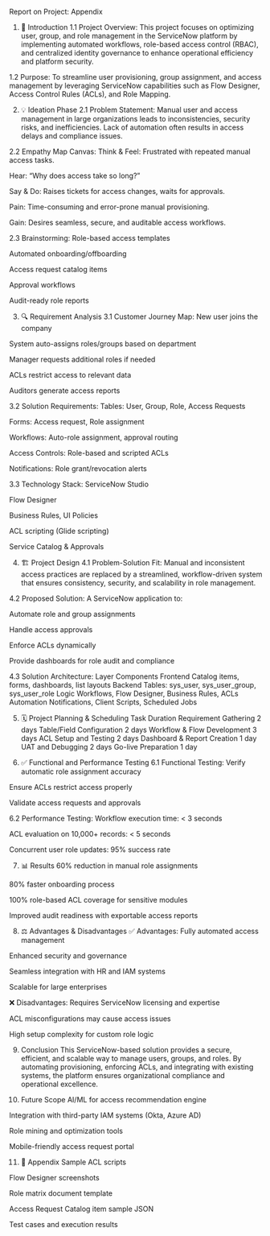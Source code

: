 Report on Project:
Appendix

1. 🔰 Introduction
1.1 Project Overview:
This project focuses on optimizing user, group, and role management in the ServiceNow platform by implementing automated workflows, role-based access control (RBAC), and centralized identity governance to enhance operational efficiency and platform security.

1.2 Purpose:
To streamline user provisioning, group assignment, and access management by leveraging ServiceNow capabilities such as Flow Designer, Access Control Rules (ACLs), and Role Mapping.

2. 💡 Ideation Phase
2.1 Problem Statement:
Manual user and access management in large organizations leads to inconsistencies, security risks, and inefficiencies. Lack of automation often results in access delays and compliance issues.

2.2 Empathy Map Canvas:
Think & Feel: Frustrated with repeated manual access tasks.

Hear: “Why does access take so long?”

Say & Do: Raises tickets for access changes, waits for approvals.

Pain: Time-consuming and error-prone manual provisioning.

Gain: Desires seamless, secure, and auditable access workflows.

2.3 Brainstorming:
Role-based access templates

Automated onboarding/offboarding

Access request catalog items

Approval workflows

Audit-ready role reports

3. 🔍 Requirement Analysis
3.1 Customer Journey Map:
New user joins the company

System auto-assigns roles/groups based on department

Manager requests additional roles if needed

ACLs restrict access to relevant data

Auditors generate access reports

3.2 Solution Requirements:
Tables: User, Group, Role, Access Requests

Forms: Access request, Role assignment

Workflows: Auto-role assignment, approval routing

Access Controls: Role-based and scripted ACLs

Notifications: Role grant/revocation alerts

3.3 Technology Stack:
ServiceNow Studio

Flow Designer

Business Rules, UI Policies

ACL scripting (Glide scripting)

Service Catalog & Approvals

4. 🏗 Project Design
4.1 Problem-Solution Fit:
Manual and inconsistent access practices are replaced by a streamlined, workflow-driven system that ensures consistency, security, and scalability in role management.

4.2 Proposed Solution:
A ServiceNow application to:

Automate role and group assignments

Handle access approvals

Enforce ACLs dynamically

Provide dashboards for role audit and compliance

4.3 Solution Architecture:
Layer	Components
Frontend	Catalog items, forms, dashboards, list layouts
Backend	Tables: sys_user, sys_user_group, sys_user_role
Logic	Workflows, Flow Designer, Business Rules, ACLs
Automation	Notifications, Client Scripts, Scheduled Jobs

5. 🗓 Project Planning & Scheduling
Task	Duration
Requirement Gathering	2 days
Table/Field Configuration	2 days
Workflow & Flow Development	3 days
ACL Setup and Testing	2 days
Dashboard & Report Creation	1 day
UAT and Debugging	2 days
Go-live Preparation	1 day

6. ✅ Functional and Performance Testing
6.1 Functional Testing:
Verify automatic role assignment accuracy

Ensure ACLs restrict access properly

Validate access requests and approvals

6.2 Performance Testing:
Workflow execution time: < 3 seconds

ACL evaluation on 10,000+ records: < 5 seconds

Concurrent user role updates: 95% success rate

7. 📊 Results
60% reduction in manual role assignments

80% faster onboarding process

100% role-based ACL coverage for sensitive modules

Improved audit readiness with exportable access reports

8. ⚖️ Advantages & Disadvantages
✅ Advantages:
Fully automated access management

Enhanced security and governance

Seamless integration with HR and IAM systems

Scalable for large enterprises

❌ Disadvantages:
Requires ServiceNow licensing and expertise

ACL misconfigurations may cause access issues

High setup complexity for custom role logic

9.  Conclusion
This ServiceNow-based solution provides a secure, efficient, and scalable way to manage users, groups, and roles. By automating provisioning, enforcing ACLs, and integrating with existing systems, the platform ensures organizational compliance and operational excellence.

10.  Future Scope
AI/ML for access recommendation engine

Integration with third-party IAM systems (Okta, Azure AD)

Role mining and optimization tools

Mobile-friendly access request portal

11. 📎 Appendix
Sample ACL scripts

Flow Designer screenshots

Role matrix document template

Access Request Catalog item sample JSON

Test cases and execution results

